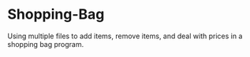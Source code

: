 # Shopping-Bag
Using multiple files to add items, remove items, and deal with prices in a shopping bag program.
